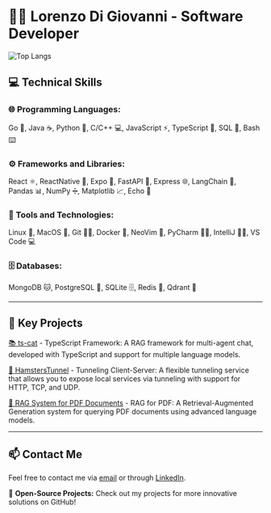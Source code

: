 # 👨‍💻 Lorenzo Di Giovanni - Software Developer

![Top Langs](https://github-readme-stats.vercel.app/api/top-langs/?username=typegaro&layout=compact&card_width=400&border_radius=10&hide=html,css)

## 💻 Technical Skills

### 🌐 Programming Languages:
Go 🦦, Java ☕, Python 🐍, C/C++ 💻, JavaScript ⚡, TypeScript 🔵, SQL 🔢, Bash ⌨️

### ⚙️ Frameworks and Libraries:
React ⚛️, ReactNative 📱, Expo 📱, FastAPI 🚀, Express 🌐, LangChain 🔗, Pandas 📊, NumPy ➗, Matplotlib 📈, Echo 🎤

### 🧰 Tools and Technologies:
Linux 🐧, MacOS 🍏, Git 🦸‍♂️, Docker 🐳, NeoVim 📝, PyCharm 🧑‍💻, IntelliJ 🧑‍💻, VS Code 💻

### 🗄️ Databases:
MongoDB 🐱, PostgreSQL 🍇, SQLite 🗄️, Redis 🧸, Qdrant 🔄

---

## 🚀 Key Projects

[📚 ts-cat](https://github.com/zAlweNy26/ts-cat) - TypeScript Framework: A RAG framework for multi-agent chat, developed with TypeScript and support for multiple language models.

[🐹 HamstersTunnel](https://github.com/typegaro/HamstersTunnel) - Tunneling Client-Server: A flexible tunneling service that allows you to expose local services via tunneling with support for HTTP, TCP, and UDP.

[📄 RAG System for PDF Documents](https://github.com/typegaro/AskToPdf) - RAG for PDF: A Retrieval-Augmented Generation system for querying PDF documents using advanced language models.

---

## 📫 Contact Me

Feel free to contact me via [email](mailto:lorenzo.di.giovanni00@gmail.com) or through [LinkedIn](https://linkedin.com/in/lorenzo-di-giovanni-247454350).

🔗 **Open-Source Projects:** Check out my projects for more innovative solutions on GitHub!
